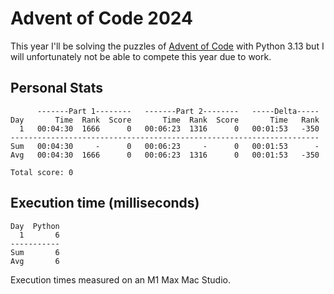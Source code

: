 # Advent of Code 2024

This year I'll be solving the puzzles of [Advent of Code](https://adventofcode.com/2024) with Python 3.13 but I will
unfortunately not be able to compete this year due to work.  

## Personal Stats
```
      -------Part 1--------   -------Part 2--------   -----Delta-----
Day       Time  Rank  Score       Time  Rank  Score       Time   Rank
  1   00:04:30  1666      0   00:06:23  1316      0   00:01:53   -350
---------------------------------------------------------------------
Sum   00:04:30     -      0   00:06:23     -      0   00:01:53      -
Avg   00:04:30  1666      0   00:06:23  1316      0   00:01:53   -350

Total score: 0
```

## Execution time (milliseconds)
```
Day  Python
  1       6
-----------
Sum       6
Avg       6
```

Execution times measured on an M1 Max Mac Studio.
